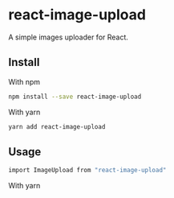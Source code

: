 # react-image-upload

A simple images uploader for React.

## Install

With npm

```bash
npm install --save react-image-upload
```

With yarn

```bash
yarn add react-image-upload
```

## Usage

```bash
import ImageUpload from "react-image-upload"
```

With yarn
